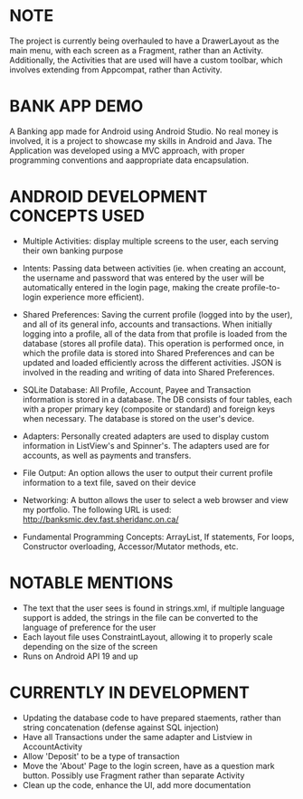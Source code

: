 # NOTE

The project is currently being overhauled to have a DrawerLayout as the main menu, with each screen as a Fragment, rather than an Activity. Additionally, the Activities that are used will have a custom toolbar, which involves extending from Appcompat, rather than Activity.

# BANK APP DEMO

A Banking app made for Android using Android Studio. No real money is involved, it is a project to showcase my skills in Android and Java. The Application was developed using a MVC approach, with proper programming conventions and aappropriate data encapsulation.

# ANDROID DEVELOPMENT CONCEPTS USED

- Multiple Activities: display multiple screens to the user, each serving their own banking purpose

- Intents: Passing data between activities (ie. when creating an account, the username and password that was entered by the user will be automatically entered in the login page, making the create profile-to-login experience more efficient).

- Shared Preferences: Saving the current profile (logged into by the user), and all of its general info, accounts and transactions. When initially logging into a profile, all of the data from that profile is loaded from the database (stores all profile data). This operation is performed once, in which the profile data is stored into Shared Preferences and can be updated and loaded efficiently across the different activities. JSON is involved in the reading and writing of data into Shared Preferences.

- SQLite Database: All Profile, Account, Payee and Transaction information is stored in a database. The DB consists of four tables, each with a proper primary key (composite or standard) and foreign keys when necessary. The database is stored on the user's device.

- Adapters: Personally created adapters are used to display custom information in ListView's and Spinner's. The adapters used are for accounts, as well as payments and transfers. 

- File Output: An option allows the user to output their current profile information to a text file, saved on their device

- Networking: A button allows the user to select a web browser and view my portfolio. The following URL is used: http://banksmic.dev.fast.sheridanc.on.ca/

- Fundamental Programming Concepts: ArrayList, If statements, For loops, Constructor overloading, Accessor/Mutator methods, etc.

# NOTABLE MENTIONS

- The text that the user sees is found in strings.xml, if multiple language support is added, the strings in the file can be converted to the language of preference for the user
- Each layout file uses ConstraintLayout, allowing it to properly scale depending on the size of the screen
- Runs on Android API 19 and up

# CURRENTLY IN DEVELOPMENT

- Updating the database code to have prepared staements, rather than string concatenation (defense against SQL injection)
- Have all Transactions under the same adapter and Listview in AccountActivity
- Allow 'Deposit' to be a type of transaction
- Move the 'About' Page to the login screen, have as a question mark button. Possibly use Fragment rather than separate Activity
- Clean up the code, enhance the UI, add more documentation

